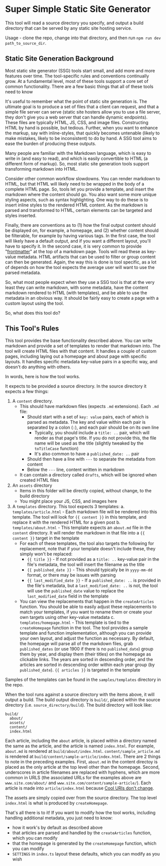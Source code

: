 # Super Simple Static Site Generator

This tool will read a source directory you specify, and output a build directory that can be served by any static site hosting service.

Usage - clone the repo, change into that directory, and then run `npm run dev path_to_source_dir`.

## Static Site Generation Background

Most static site generator (SSG) tools start small, and add more and more features over time. The tool-specific rules and conventions continually grow. At a fundamental level, most of these tools support a core set of common functionality. There are a few basic things that all of these tools need to know

It's useful to remember what the point of static site generation is. The ultimate goal is to produce a set of files that a client can request, and that a simple file server can serve (static site hosters allow you to use a file server, they don't give you a web server that can handle dynamic endpoints). These files are typically HTML, JS, CSS, and image files. Constructing HTML by hand is possible, but tedious. Further, when you want to enhance the markup, say with inline-styles, that quickly becomes untenable (likely to make mistakes, likely to be inconsistent) to do by hand. A SSG tool aims to ease the burden of producing these outputs.

Many people are familiar with the Markdown language, which is easy to write in (and easy to read), and which is easily convertible to HTML (a different form of markup). So, most static site generation tools support transforming markdown into HTML.

Consider other common workflow slowdowns. You can render markdown to HTML, but that HTML will likely need to be wrapped in the body of a complete HTML page. So, tools let you provide a template, and insert the markdown where the content should go. You also want some more unique styling aspects, such as syntax highlighting. One way to do these is to insert inline styles to the rendered HTML content. As the markdown is parsed and transformed to HTML, certain elements can be targeted and styles inserted.

Finally, there are conventions as to (1) how the final output content should be displayed on, for example, a homepage, and (2) whether content should be filterable, for example by having various tags. In the first case, the tool will likely have a default output, and if you want a different layout, you'll have to specify it. In the second case, it is very common to provide "[frontmatter](https://www.reddit.com/r/ObsidianMD/comments/15hr7ix/frontmatter/)" at the top of a markdown page. Tools will read these as key-value metadata. HTML artifacts that can be used to filter or group content can then be generated. Again, the way this is done is tool specific, as a lot of depends on how the tool expects the average user will want to use the parsed metadata.

So, what most people expect when they use a SSG tool is that at the very least they can write markdown, with some metadata, have the content markdown rendered to HTML (with templates), and be able to use the metadata in an obvious way. It should be fairly easy to create a page with a custom layout using the tool.

So, what does this tool do?

## This Tool's Rules

This tool provides the base functionality described above. You can write markdown and provide a set of templates to render that markdown into. The tool will create HTML files with that content. It handles a couple of custom pages, including laying out a homepage and about page with specific layouts. It handles specific metadata key-value pairs in a specific way, and doesn't do anything with others.

In words, here is how the tool works.

It expects to be provided a source directory. In the source directory it expects a few things:

1. A `content` directory.
   - This should have markdown files (expects `.md` extensions). Each `.md` file:
     - Should start with a set of `key: value` pairs, each of which is parsed as metadata. The key and value within each pair is separated by a colon (`:`), and each pair should be on its own line
       - Typically, you should include a `title: ..` pair, which will render as that page's title. If you do not provide this, the file name will be used as the title (slightly tweaked by the `toTitleCase` function)
       - It's also common to have a `published_date: ..` pair
     - Should then have a line with `---` to separate the metadata from content
     - Below the `---` line, content written in markdown
   - It can contain a directory called `drafts`, which will be ignored when created HTML files
2. An `assets` directory
   - Items in this folder will be directly copied, without change, to the build directory
   - You might place your JS, CSS, and images here
3. A `templates` directory. This tool expects 3 templates:
   a. `templates/article.html` - Each markdown file will be rendered into this template. The tool will look for `{{ content }}` in this template, and replace it with the rendered HTML for a given post
   b. `templates/about.html` - This template expects an `about.md` file in the `content` directory. It will render the markdown in that file into a `{{ content }}` target in the template
   - For each of these templates, the tool also targets the following for replacement, note that if your template doesn't include these, they simply won't be replaced:
     - `{{ title }}` - If not provided as a `title: ..` key-value pair in the file's metadata, the tool will insert the filename as the title
     - `{{ published_date }}` - This should typically be in `yyyy-mm-dd` format, or there may be issues with parsing
     - `{{ last_modified_date }}` - If a `published_date: ..` is provided in the file's metadata, but a `last_modified_date: ..` is not, the tool will use the `published_date` value to replace the `last_modified_date` field in the template
   - You can view the replacements that happen in the `createArticles` function. You should be able to easily adjust these replacements to match your templates, if you want to rename them or create your own targets using other key-value metadata
     c. `templates/homepage.html` - This template is tied to the `createHomepage` function in the tool. The tool provides a sample template and function implementation, although you can provide your own layout, and adjust the function as necessary. By default, the homepage will parse all of the markdown files, grab `published_dates` (or use 1900 if there is no `published_date`) group them by year, and display them (their titles) on the homepage as clickable links. The years are sorted in descending order, and the articles are sorted in descending order within each year group (by `published_date`). `{{ articles }}` is targeted in the template

Samples of the templates can be found in the `samples/templates` directory in the repo.

When the tool runs against a source directory with the items above, it will output a build. The build output directory is `build/`, placed within the source directory (i.e. `source_directory/build`). The build directory will look like:

```
build/
  about/
  assets/
  content/
  index.html
```

Each article, including the `about` article, is placed within a directory named the same as the article, and the article is named `index.html`. For example, `about.md` is rendered at `build/about/index.html`. `content/sample_article.md` is rendered at `build/content/sample-article/index.html`. There are 2 things to note in the preceding examples. First, `about.md` in the content directoy is placed as the only article at the top level other than the homepage. Second, underscores in article filenames are replaced with hyphens, which are more common in URLS (the associated URLs for the examples above are `www.site.com/about/` and `www.site.com/content/sample-article/`). Each article is made into `article/index.html` because [Cool URIs don't change](https://www.w3.org/Provider/Style/URI).

The assets are simply copied over from the source directory. The top level `index.html` is what is produced by `createHomepage`.

That's all there is to it! If you want to modify how the tool works, including handling additional metadata, you just need to know:

- how it work's by default as described above
- that articles are parsed and handled by the `createArticles` function, which you can modify
- that the homepage is generated by the `createHomepage` function, which you can modify
- `SETTINGS` in `index.ts` layout these defaults, which you can modify as you wish

